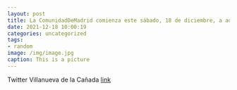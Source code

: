 ```yaml
---
layout: post
title: La ComunidadDeMadrid comienza este sábado, 18 de diciembre, a administrar la tercera dosis de la vacuna contra la COVID19 a la...
date: 2021-12-18 10:00:19
categories: uncategorized
tags:
- random
image: /img/image.jpg
caption: This is a picture
---
```

Twitter Villanueva de la Cañada [link](https://twitter.com/AytoVDLCanada/status/1471904566136426507)
